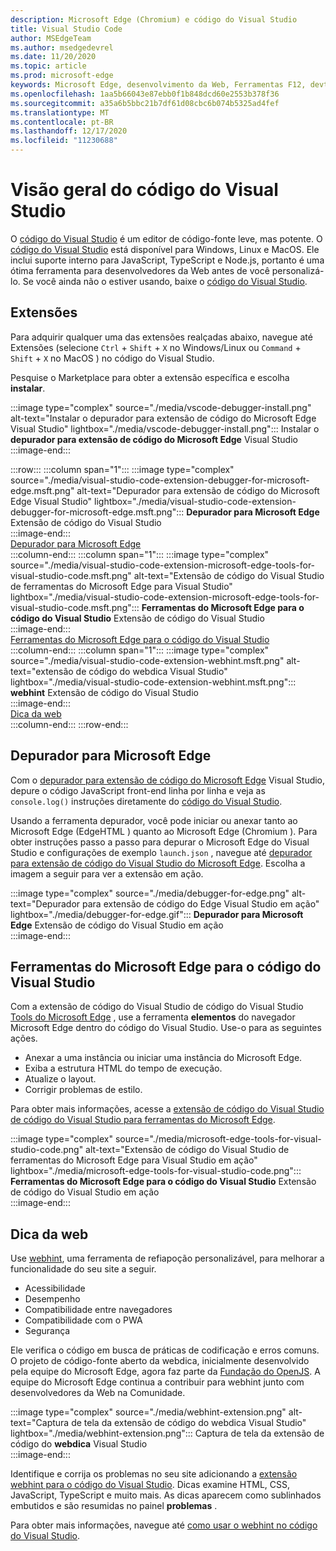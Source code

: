```yaml
---
description: Microsoft Edge (Chromium) e código do Visual Studio
title: Visual Studio Code
author: MSEdgeTeam
ms.author: msedgedevrel
ms.date: 11/20/2020
ms.topic: article
ms.prod: microsoft-edge
keywords: Microsoft Edge, desenvolvimento da Web, Ferramentas F12, devtools, código vs, código do Visual Studio, depurador, dica da Web
ms.openlocfilehash: 1aa5b66043e87ebb0f1b848dcd60e2553b378f36
ms.sourcegitcommit: a35a6b5bbc21b7df61d08cbc6b074b5325ad4fef
ms.translationtype: MT
ms.contentlocale: pt-BR
ms.lasthandoff: 12/17/2020
ms.locfileid: "11230688"
---
```

# Visão geral do código do Visual Studio  

O [código do Visual Studio][VisualStudioCodeDocs] é um editor de código-fonte leve, mas potente.  O [código do Visual Studio][VisualStudioCodeDocs] está disponível para Windows, Linux e MacOS.  Ele inclui suporte interno para JavaScript, TypeScript e Node.js, portanto é uma ótima ferramenta para desenvolvedores da Web antes de você personalizá-lo.  Se você ainda não o estiver usando, baixe o [código do Visual Studio][VisualstudioCode].  

## Extensões  

<!--todo: We want to put something like the tiles for extensions Visual Studio Code uses on this page https://code.visualstudio.com/Docs#top-extensions but I don't think this is a markdown page.  I think it's a web page.  I couldn't find anything in https://github.com/Microsoft/vscode-docs that looks like this page. In the meantime, here's what I've come up with: -->  

Para adquirir qualquer uma das extensões realçadas abaixo, navegue até Extensões \(selecione `Ctrl` + `Shift` + `X` no Windows/Linux ou `Command` + `Shift` + `X` no MacOS \) no código do Visual Studio.  

Pesquise o Marketplace para obter a extensão específica e escolha **instalar**.  

:::image type="complex" source="./media/vscode-debugger-install.png" alt-text="Instalar o depurador para extensão de código do Microsoft Edge Visual Studio" lightbox="./media/vscode-debugger-install.png":::
   Instalar o **depurador para extensão de código do Microsoft Edge** Visual Studio  
:::image-end:::  

:::row:::
   :::column span="1":::
      :::image type="complex" source="./media/visual-studio-code-extension-debugger-for-microsoft-edge.msft.png" alt-text="Depurador para extensão de código do Microsoft Edge Visual Studio" lightbox="./media/visual-studio-code-extension-debugger-for-microsoft-edge.msft.png":::
         **Depurador para Microsoft Edge** Extensão de código do Visual Studio  
      :::image-end:::  
      [Depurador para Microsoft Edge](#debugger-for-microsoft-edge)  
   :::column-end:::
   :::column span="1":::
      :::image type="complex" source="./media/visual-studio-code-extension-microsoft-edge-tools-for-visual-studio-code.msft.png" alt-text="Extensão de código do Visual Studio de ferramentas do Microsoft Edge para Visual Studio" lightbox="./media/visual-studio-code-extension-microsoft-edge-tools-for-visual-studio-code.msft.png":::
         **Ferramentas do Microsoft Edge para o código do Visual Studio** Extensão de código do Visual Studio  
      :::image-end:::  
      [Ferramentas do Microsoft Edge para o código do Visual Studio](#microsoft-edge-tools-for-visual-studio-code)  
   :::column-end:::
   :::column span="1":::
      :::image type="complex" source="./media/visual-studio-code-extension-webhint.msft.png" alt-text="extensão de código do webdica Visual Studio" lightbox="./media/visual-studio-code-extension-webhint.msft.png":::
         **webhint** Extensão de código do Visual Studio  
      :::image-end:::  
      [Dica da web](#webhint)  
   :::column-end:::
:::row-end:::  

## Depurador para Microsoft Edge  

Com o [depurador para extensão de código do Microsoft Edge][VisualstudioMarketplaceDebuggerMicrosoftEdge] Visual Studio, depure o código JavaScript front-end linha por linha e veja as `console.log()` instruções diretamente do [código do Visual Studio][VisualstudioCode].  
      
Usando a ferramenta depurador, você pode iniciar ou anexar tanto ao Microsoft Edge \(EdgeHTML \) quanto ao Microsoft Edge \(Chromium \).  Para obter instruções passo a passo para depurar o Microsoft Edge do Visual Studio e configurações de exemplo `launch.json` , navegue até [depurador para extensão de código do Visual Studio do Microsoft Edge][VisualStudioCodeDebuggerEdge].  Escolha a imagem a seguir para ver a extensão em ação.  

:::image type="complex" source="./media/debugger-for-edge.png" alt-text="Depurador para extensão de código do Edge Visual Studio em ação" lightbox="./media/debugger-for-edge.gif":::
   **Depurador para Microsoft Edge** Extensão de código do Visual Studio em ação  
:::image-end:::  

## Ferramentas do Microsoft Edge para o código do Visual Studio

Com a extensão de código do Visual Studio de código do Visual Studio [Tools do Microsoft Edge][VisualstudioMarketplaceMicrosoftEdgeToolsVisualStudioCode] , use a ferramenta **elementos** do navegador Microsoft Edge dentro do código do Visual Studio.  Use-o para as seguintes ações.  

*   Anexar a uma instância ou iniciar uma instância do Microsoft Edge.  
*   Exiba a estrutura HTML do tempo de execução.  
*   Atualize o layout.  
*   Corrigir problemas de estilo.  
    
Para obter mais informações, acesse a [extensão de código do Visual Studio de código do Visual Studio para ferramentas do Microsoft Edge][VisualStudioCodeMicrosoftEdgeDevtoolsExtension].  <!--  Choose the following image to see the extension in action.  -->  
      
:::image type="complex" source="./media/microsoft-edge-tools-for-visual-studio-code.png" alt-text="Extensão de código do Visual Studio de ferramentas do Microsoft Edge para Visual Studio em ação" lightbox="./media/microsoft-edge-tools-for-visual-studio-code.png":::
   **Ferramentas do Microsoft Edge para o código do Visual Studio** Extensão de código do Visual Studio em ação  
:::image-end:::  

## Dica da web  
      
Use [webhint][WebhintMain], uma ferramenta de refiapoção personalizável, para melhorar a funcionalidade do seu site a seguir.  

*   Acessibilidade
*   Desempenho
*   Compatibilidade entre navegadores
*   Compatibilidade com o PWA
*   Segurança

Ele verifica o código em busca de práticas de codificação e erros comuns. O projeto de código-fonte aberto da webdica, inicialmente desenvolvido pela equipe do Microsoft Edge, agora faz parte da [Fundação do OpenJS][OpenjsFoundation].  A equipe do Microsoft Edge continua a contribuir para webhint junto com desenvolvedores da Web na Comunidade.  <!--  Choose the following image to see the extension in action.  -->  
      
:::image type="complex" source="./media/webhint-extension.png" alt-text="Captura de tela da extensão de código do webdica Visual Studio" lightbox="./media/webhint-extension.png":::
   Captura de tela da extensão de código do **webdica** Visual Studio  
:::image-end:::  
      
Identifique e corrija os problemas no seu site adicionando a [extensão webhint para o código do Visual Studio][VisualstudioMarketplaceWebhint].  Dicas examine HTML, CSS, JavaScript, TypeScript e muito mais.  As dicas aparecem como sublinhados embutidos e são resumidas no painel **problemas** .  
      
Para obter mais informações, navegue até [como usar o webhint no código do Visual Studio][VisualStudioCodeWebhint].  

<!--links -->  

[VisualStudioCodeDebuggerEdge]: ./debugger-for-edge.md "Depurador para extensão de código do Microsoft Edge Visual Studio | Documentos da Microsoft"  
[VisualStudioCodeMicrosoftEdgeDevtoolsExtension]: ./microsoft-edge-devtools-extension.md "Extensão de código do Microsoft Edge DevTools para Visual Studio | Documentos da Microsoft"  
[VisualStudioCodeWebhint]: ./webhint.md "Webhint Visual Studio extensão de código | Documentos da Microsoft"  

[VisualstudioCode]: https://code.visualstudio.com "Código do Visual Studio"  
[VisualStudioCodeDocs]: https://code.visualstudio.com/Docs "Documentação | Código do Visual Studio"   

[VisualstudioMarketplaceDebuggerMicrosoftEdge]: https://marketplace.visualstudio.com/items?itemName=msjsdiag.debugger-for-edge "Depurador para Microsoft Edge | Visual Studio Marketplace"  
[VisualstudioMarketplaceMicrosoftEdgeToolsVisualStudioCode]: https://marketplace.visualstudio.com/items?itemName=ms-edgedevtools.vscode-edge-devtools "Ferramentas do Microsoft Edge para o código do Visual Studio | Visual Studio Marketplace"  

[VisualstudioMarketplaceWebhint]: https://marketplace.visualstudio.com/items?itemName=webhint.vscode-webhint "webhint | Visual Studio Marketplace"  

[WebhintMain]:  https://webhint.io "webhint"  
[OpenjsFoundation]:  https://openjsf.org "Base do OpenJS"  
